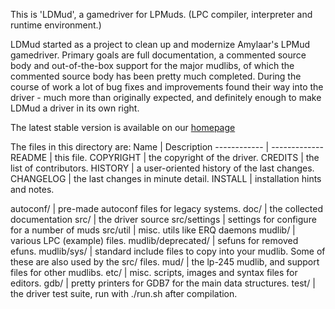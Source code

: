 This is 'LDMud', a gamedriver for LPMuds.
(LPC compiler, interpreter and runtime environment.)

LDMud started as a project to clean up and modernize Amylaar's LPMud
gamedriver. Primary goals are full documentation, a commented source body and
out-of-the-box support for the major mudlibs, of which the commented source
body has been pretty much completed. During the course of work a lot of bug
fixes and improvements found their way into the driver - much more than
originally expected, and definitely enough to make LDMud a driver in its own
right.

The latest stable version is available on our [homepage](http://www.ldmud.eu/)


The files in this directory are:
 Name | Description
 ------------ | -------------
README | this file.
COPYRIGHT | the copyright of the driver.
CREDITS | the list of contributors.
HISTORY | a user-oriented history of the last changes.
CHANGELOG | the last changes in minute detail.
INSTALL | installation hints and notes.

autoconf/ | pre-made autoconf files for legacy systems.
doc/ | the collected documentation
src/ | the driver source
src/settings | settings for configure for a number of muds
src/util | misc. utils like ERQ daemons
mudlib/ | various LPC (example) files.
mudlib/deprecated/ | sefuns for removed efuns.
mudlib/sys/ | standard include files to copy into your mudlib. Some of these are also used by the src/ files.
mud/ | the lp-245 mudlib, and support files for other mudlibs.
etc/ | misc. scripts, images and syntax files for editors.
gdb/ | pretty printers for GDB7 for the main data structures.
test/ | the driver test suite, run with ./run.sh after compilation.
